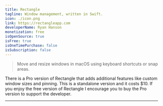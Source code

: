 ```yaml
---
title: Rectangle
tagline: Window management, written in Swift.
icon: ./icon.png
link: https://rectangleapp.com
developerName: Ryan Hanson
monetization: free
isOpenSource: true
isFree: true
isOneTimePurchase: false
isSubscription: false
---
```


> Move and resize windows in macOS using keyboard shortcuts or snap areas.

There is a Pro version of Rectangle that adds additional features like custom window sizes and pinning. This is a standalone version and it costs $10. If you enjoy the free version of Rectangle I encourage you to buy the Pro version to support the developer.

---
